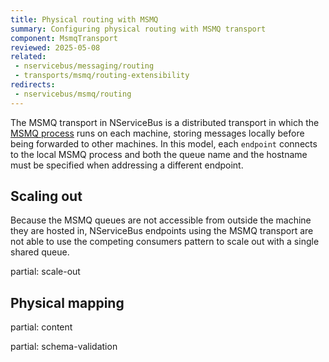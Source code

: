 ```yaml
---
title: Physical routing with MSMQ
summary: Configuring physical routing with MSMQ transport
component: MsmqTransport
reviewed: 2025-05-08
related:
 - nservicebus/messaging/routing
 - transports/msmq/routing-extensibility
redirects:
 - nservicebus/msmq/routing
---
```


The MSMQ transport in NServiceBus is a distributed transport in which the [MSMQ process](https://docs.microsoft.com/en-us/previous-versions/windows/desktop/legacy/ms711472(v=vs.85)) runs on each machine, storing messages locally before being forwarded to other machines. In this model, each `endpoint` connects to the local MSMQ process and both the queue name and the hostname must be specified when addressing a different endpoint.

## Scaling out

Because the MSMQ queues are not accessible from outside the machine they are hosted in, NServiceBus endpoints using the MSMQ transport are not able to use the competing consumers pattern to scale out with a single shared queue.

partial: scale-out

## Physical mapping

partial: content

partial: schema-validation
